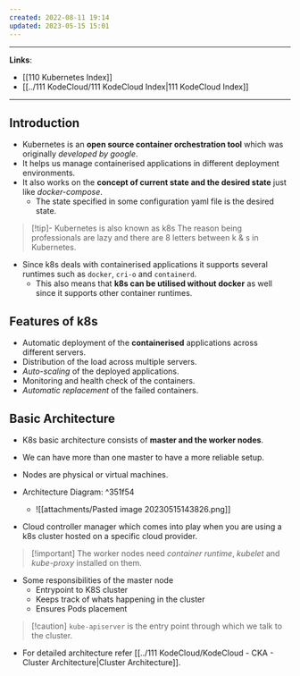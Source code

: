 ```yaml
---
created: 2022-08-11 19:14
updated: 2023-05-15 15:01
---
```

---
**Links**: 
- [[110 Kubernetes Index]]
- [[../111 KodeCloud/111 KodeCloud Index|111 KodeCloud Index]]

---
## Introduction
- Kubernetes is an **open source container orchestration tool** which was originally *developed by google*. 
- It helps us manage containerised applications in different deployment environments.
- It also works on the **concept of current state and the desired state** just like *docker-compose*. 
	- The state specified in some configuration yaml file is the desired state.

> [!tip]- Kubernetes is also known as k8s 
> The reason being professionals are lazy and there are 8 letters between k & s in Kubernetes.

- Since k8s deals with containerised applications it supports several runtimes such as `docker`, `cri-o` and `containerd`. 
	- This also means that **k8s can be utilised without docker** as well since it supports other container runtimes.

## Features of k8s
- Automatic deployment of the **containerised** applications across different servers.
- Distribution of the load across multiple servers.
- *Auto-scaling* of the deployed applications.
- Monitoring and health check of the containers.
- *Automatic replacement* of the failed containers.

## Basic Architecture
- K8s basic architecture consists of **master and the worker nodes**. 
- We can have more than one master to have a more reliable setup. 
- Nodes are physical or virtual machines.
- Architecture Diagram: ^351f54
	- ![[attachments/Pasted image 20230515143826.png]]

- Cloud controller manager which comes into play when you are using a k8s cluster hosted on a specific cloud provider.

> [!important] The worker nodes need *container runtime*, *kubelet* and *kube-proxy* installed on them.

- Some responsibilities of the master node
	- Entrypoint to K8S cluster
	- Keeps track of whats happening in the cluster
	- Ensures Pods placement

> [!caution] `kube-apiserver` is the entry point through which we talk to the cluster.

- For detailed architecture refer [[../111 KodeCloud/KodeCloud - CKA - Cluster Architecture|Cluster Architecture]].